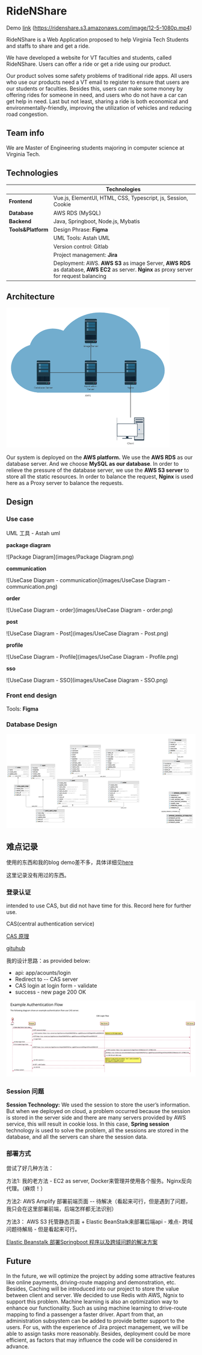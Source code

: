 # RideNShare

Demo [link](https://ridenshare.s3.amazonaws.com/image/12-5-1080p.mp4) (https://ridenshare.s3.amazonaws.com/image/12-5-1080p.mp4)

RideNShare is a Web Application proposed to help Virginia Tech Students and staffs to share and get a ride.

We have developed a website for VT faculties and students, called RideNShare. Users can offer a ride or get a ride using our product. 

Our product solves some safety problems of traditional ride apps. All users who use our products need a VT email to register to ensure that users are our students or faculties. Besides this, users can make some money by offering rides for someone in need, and users who do not have a car can get help in need. Last but not least, sharing a ride is both economical and environmentally-friendly, improving the utilization of vehicles and reducing road congestion.


## Team info

We are Master of Engineering students majoring in computer science at Virginia Tech.

## Technologies

|                    | Technologies                                                 |
| ------------------ | ------------------------------------------------------------ |
| **Frontend**       | Vue.js, ElementUI, HTML, CSS, Typescript, js, Session, Cookie |
| **Database**       | AWS RDS (MySQL)                                              |
| **Backend**        | Java, Springboot, Node.js, Mybatis                           |
| **Tools&Platform** | Design Phrase: **Figma**                                     |
|                    | UML Tools: Astah UML                                         |
|                    | Version control: Gitlab                                      |
|                    | Project management: **Jira**                                 |
|                    | Deployment: AWS. **AWS S3** as image Server, **AWS RDS** as database, **AWS EC2** as server. **Nginx** as proxy server for request balancing |

## Architecture

**<img src="images/architecture.png" alt="img" style="zoom:50%;" />**

Our system is deployed on the **AWS platform.** We use the **AWS RDS** as our database server. And we choose **MySQL as our database**. In order to relieve the pressure of the database server, we use the **AWS S3 server** to store all the static resources. In order to balance the request, **Nginx** is used here as a Proxy server to balance the requests.



## Design

### Use case 

UML 工具 - Astah uml

**package diagram**

![Package Diagram](images/Package Diagram.png)

**communication**

![UseCase Diagram - communication](images/UseCase Diagram - communication.png)

**order**

![UseCase Diagram - order](images/UseCase Diagram - order.png)

**post**

![UseCase Diagram - Post](images/UseCase Diagram - Post.png)

**profile**

![UseCase Diagram - Profile](images/UseCase Diagram - Profile.png)

**sso**

![UseCase Diagram - SSO](images/UseCase Diagram - SSO.png)

### Front end design

Tools: **Figma**

### Database Design

![img](images/Database.png)

## 难点记录

使用的东西和我的blog demo差不多，具体详细见[here](https://github.com/Chengp1997/myBlogDemo)

这里记录没有用过的东西。

### 登录认证

intended to use CAS, but did not have time for this. Record here for further use.

CAS(central authentication service)

[CAS 原理](https://djangocas.dev/blog/cas-101-introduction-to-cas-central-authentication-service/#cas-introduction)

[gituhub](https://github.com/apereo/java-cas-client)

我的设计思路：as provided below:

- api: app/acounts/login
- Redirect to -- CAS server
- CAS login at login form - validate
- success - new page 200 OK

![image-20221120011404503](images/image-20221120011404503.png)

### Session 问题

**Session Technology:** We used the session to store the user’s information. But when we deployed on cloud, a problem occurred because the session is stored in the server side and there are many servers provided by AWS service, this will result in cookie loss. In this case, **Spring session** technology is used to solve the problem, all the sessions are stored in the database, and all the servers can share the session data. 



### 部署方式

尝试了好几种方法：

方法1: 我的老方法 - EC2 as server, Docker来管理并使用各个服务。Nginx反向代理。（麻烦！）

方法2: AWS Amplify 部署前端页面 --  待解决（看起来可行，但是遇到了问题，我只会在这里部署前端，后端怎样都无法识别）

方法3： AWS S3 托管静态页面 + Elastic BeanStalk来部署后端api - 难点- 跨域问题待解局 - 但是看起来可行。

[Elastic Beanstalk 部署Springboot 程序以及跨域问题的解决方案](https://blog.csdn.net/danpob13624/article/details/106778329)



## Future

In the future, we will optimize the project by adding some attractive features like online payments, driving-route mapping and demonstration, etc. Besides, Caching will be introduced into our project to store the value between client and server. We decided to use Redis with AWS, Ngnix to support this problem. Machine learning is also an optimization way to enhance our functionality. Such as using machine learning to drive-route mapping to find a passenger a faster driver. Apart from that, an administration subsystem can be added to provide better support to the users. For us, with the experience of Jira project management, we will be able to assign tasks more reasonably. Besides, deployment could be more efficient, as factors that may influence the code will be considered in advance. 

